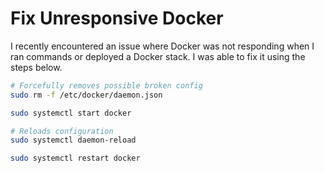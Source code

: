# Fix Unresponsive Docker

I recently encountered an issue where Docker was not
responding when I ran commands or deployed a Docker stack.
I was able to fix it using the steps below.

```bash
# Forcefully removes possible broken config
sudo rm -f /etc/docker/daemon.json

sudo systemctl start docker

# Reloads configuration
sudo systemctl daemon-reload

sudo systemctl restart docker
```

